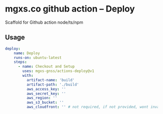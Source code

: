 # mgxs.co github action – Deploy

Scaffold for Github action node/ts/npm

## Usage

```yml
deploy:
    name: Deploy
    runs-on: ubuntu-latest
    steps:
      - name: Checkout and Setup
        uses: mgxs-gnss/actions-deploy@v1
        with: 
          artifact-name: 'build'
          artifact-path: './build'
          aws_access_key: ''
          aws_secret_key: ''
          aws_region: ''
          aws_s3_bucket: ''
          aws_cloudfront: '' # not required, if not provided, wont invalidate Cloudfront
```